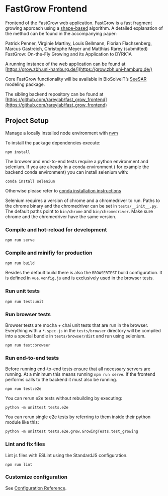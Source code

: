 # FastGrow Frontend

Frontend of the FastGrow web application. FastGrow is a fast fragment growing approach using
a [shape-based](https://doi.org/10.1021/acs.jcim.0c00920) algorithm. A detailed explanation of the method can be found
in the accompanying paper:

Patrick Penner, Virginie Martiny, Louis Bellmann, Florian Flachsenberg, Marcus Gastreich, Christophe Meyer and Matthias
Rarey (submitted) FastGrow: On-the-Fly Growing and its Application to DYRK1A

A running instance of the web application can be found
at [https://grow.zbh.uni-hamburg.de/](https://grow.zbh.uni-hamburg.de/)

Core FastGrow functionality will be available in BioSolveIT’s [SeeSAR](https://www.biosolveit.de/SeeSAR/) modeling
package.

The sibling backend repository can be found
at [https://github.com/rareylab/fast_grow_frontend](https://github.com/rareylab/fast_grow_frontend)

## Project Setup

Manage a locally installed node environment with [nvm](https://github.com/nvm-sh/nvm#installing-and-updating)

To install the package dependencies execute:

```
npm install
```

The browser and end-to-end tests require a python environment and selenium. If you are already in a conda environment (
for example the backend conda environment) you can install selenium with:

```
conda install selenium
```

Otherwise please refer
to [conda installation instructions](https://conda.io/projects/conda/en/latest/user-guide/install/index.html)

Selenium requires a version of chrome and a chromedriver to run. Paths to the chrome binary and the chromedriver can be
set in `tests/__init__.py`. The default paths point to `bin/chrome` and `bin/chromedriver`. Make sure chrome and the
chromedriver have the same version.

### Compile and hot-reload for development

```
npm run serve
```

### Compile and minifiy for production

```
npm run build
```

Besides the default build there is also the `BROWSERTEST` build configuration. It is defined in `vue.vonfig.js` and is
exclusively used in the browser tests.

### Run unit tests

```
npm run test:unit
```

### Run  browser tests

Browser tests are mocha + chai unit tests that are run in the browser. Everything with a `*.spec.js` in
the `tests/browser` directory will be compiled into a special bundle in `tests/browser/dist` and run using selenium.

```
npm run test:browser
```

### Run end-to-end tests

Before running end-to-end tests ensure that all necessary servers are running. At a minimum this means
running `npm run serve`. If the frontend performs calls to the backend it must also be running.

```
npm run test:e2e
```

You can rerun e2e tests without rebuilding by executing:

```
python -m unittest tests.e2e
```

You can rerun single e2e tests by referring to them inside their python module like this:

```
python -m unittest tests.e2e.grow.GrowingTests.test_growing
```

### Lint and fix files

Lint js files with ESLint using the StandardJS configuration.

```
npm run lint
```

### Customize configuration

See [Configuration Reference](https://cli.vuejs.org/config/).
